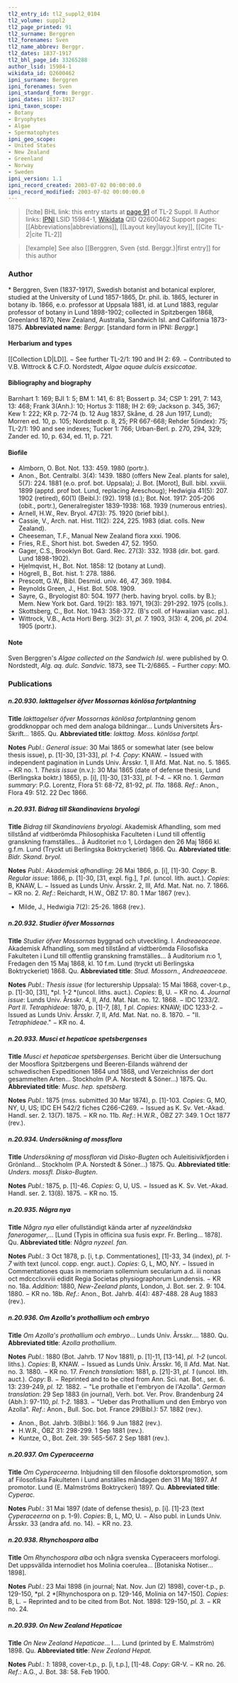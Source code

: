 ```yaml
---
tl2_entry_id: tl2_suppl2_0104
tl2_volume: suppl2
tl2_page_printed: 91
tl2_surname: Berggren
tl2_forenames: Sven
tl2_name_abbrev: Berggr.
tl2_dates: 1837-1917
tl2_bhl_page_id: 33265288
author_lsid: 15984-1
wikidata_id: Q2600462
ipni_surname: Berggren
ipni_forenames: Sven
ipni_standard_form: Berggr.
ipni_dates: 1837-1917
ipni_taxon_scope: 
- Botany
- Bryophytes
- Algae
- Spermatophytes
ipni_geo_scope: 
- United States
- New Zealand
- Greenland
- Norway
- Sweden
ipni_version: 1.1
ipni_record_created: 2003-07-02 00:00:00.0
ipni_record_modified: 2003-07-02 00:00:00.0
---
```


> [!cite] BHL link: this entry starts at [page 91](https://www.biodiversitylibrary.org/page/33265288) of TL-2 Suppl. II
> Author links: [IPNI](https://www.ipni.org/a/15984-1) LSID 15984-1, [Wikidata](https://www.wikidata.org/wiki/Q2600462) QID Q2600462
> Support pages: [[Abbreviations|abbreviations]], [[Layout key|layout key]], [[Cite TL-2|cite TL-2]]

> [!example] See also [[Berggren, Sven {std. Berggr.}|first entry]] for this author

### Author

\* Berggren, Sven (1837-1917), Swedish botanist and botanical explorer, studied at the University of Lund 1857-1865, Dr. phil. ib. 1865, lecturer in botany ib. 1866, e.o. professor at Uppsala 1881, id. at Lund 1883, regular professor of botany in Lund 1898-1902; collected in Spitzbergen 1868, Greenland 1870, New Zealand, Australia, Sandwich Isl. and California 1873-1875. 
**Abbreviated name**: *Berggr.* \[standard form in IPNI: *Berggr.*\]

#### Herbarium and types

[[Collection LD|LD]]. − See further TL-2/1: 190 and IH 2: 69. − Contributed to V.B. Wittrock & C.F.O. Nordstedt, *Algae aquae dulcis exsiccatae*.

#### Bibliography and biography

Barnhart 1: 169; BJI 1: 5; BM 1: 141, 6: 81; Bossert p. 34; CSP 1: 291, 7: 143, 13: 468; Frank 3(Anh.): 10; Hortus 3: 1188; IH 2: 69; Jackson p. 345, 367; Kew 1: 222; KR p. 72-74 (b. 12 Aug 1837, Skåne, d. 28 Jun 1917, Lund); Morren ed. 10, p. 105; Nordstedt p. 8, 25; PR 667-668; Rehder 5(index): 75; TL-2/1: 190 and see indexes; Tucker 1: 766; Urban-Berl. p. 270, 294, 329; Zander ed. 10, p. 634, ed. 11, p. 721.

#### Biofile

- Almborn, O. Bot. Not. 133: 459. 1980 (portr.).
- Anon., Bot. Centralbl. 3(4): 1439. 1880 (offers New Zeal. plants for sale), 5(7): 224. 1881 (e.o. prof. bot. Uppsala); J. Bot. \[Morot\], Bull. bibl. xxviii. 1899 (apptd. prof bot. Lund, replacing Areschoug); Hedwigia 41(5): 207. 1902 (retired), 60(1) (Beibl.): (92). 1918 (d.); Bot. Not. 1917: 205-206 (obit., portr.), Generalregister 1839-1938: 168. 1939 (numerous entries).
- Arnell, H.W., Rev. Bryol. 47(3): 75. 1920 (brief bibl.).
- Cassie, V., Arch. nat. Hist. 11(2): 224, 225. 1983 (diat. colls. New Zealand).
- Cheeseman, T.F., Manual New Zealand flora xxxi. 1906.
- Fries, R.E., Short hist. bot. Sweden 47, 52. 1950.
- Gager, C.S., Brooklyn Bot. Gard. Rec. 27(3): 332. 1938 (dir. bot. gard. Lund 1898-1902).
- Hjelmqvist, H., Bot. Not. 1858: 12 (botany at Lund).
- Högrell, B., Bot. hist. 1: 278. 1886.
- Prescott, G.W., Bibl. Desmid. univ. 46, 47, 369. 1984.
- Reynolds Green, J., Hist. Bot. 508. 1909.
- Sayre, G., Bryologist 80: 504. 1977 (herb. having bryol. colls. by B.); Mem. New York bot. Gard. 19(2): 183. 1971, 19(3): 291-292. 1975 (colls.).
- Skottsberg, C., Bot. Not. 1943: 358-372. (B's coll. of Hawaiian vasc. pl.).
- Wittrock, V.B., Acta Horti Berg. 3(2): 31, *pl. 7.* 1903, 3(3): 4, 206, *pl. 204.* 1905 (portr.).

#### Note

Sven Berggren's *Algae collected on the Sandwich Isl*. were published by O. Nordstedt, *Alg. aq. dulc. Sandvic.* 1873, see TL-2/6865. − Further *copy*: MO.

### Publications

##### n.20.930. Iakttagelser öfver Mossornas könlösa fortplantning

**Title**
*Iakttagelser öfver Mossornas könlösa fortplantning* genom groddknoppar och med dem analoga bildningar... Lunds Universitets Års-Skrift... 1865. Qu.
**Abbreviated title**: *Iakttag. Moss. könlösa fortpl.*

**Notes**
*Publ*.: *General issue*: 30 Mai 1865 or somewhat later (see below thesis issue), p. \[1\]-30, \[31-33\], *pl. 1-4.* *Copy*: KNAW. − Issued with independent pagination in Lunds Univ. Årsskr. 1, II Afd. Mat. Nat. no. 5. 1865. − KR no. 1.
*Thesis issue* (n.v.): 30 Mai 1865 (date of defense thesis, Lund (Berlingska boktr.) 1865), p. \[i\], \[1\]-30, \[31-33\], *pl. 1-4.* − KR no. 1.
*German summary*: P.G. Lorentz, Flora 51: 68-72, 81-92, *pl. 11a.* 1868.
*Ref*.: Anon., Flora 49: 512. 22 Dec 1866.

##### n.20.931. Bidrag till Skandinaviens bryologi

**Title**
*Bidrag till Skandinaviens bryologi*. Akademisk Afhandling, som med tillstånd af vidtberömda Philosophiska Faculteten i Lund till offentlig granskning framställes... å Auditoriet n:o 1, Lördagen den 26 Maj 1866 kl. g.f.m. Lund (Tryckt uti Berlingska Boktryckeriet) 1866. Qu.
**Abbreviated title**: *Bidr. Skand. bryol.*

**Notes**
*Publ*.: *Akademisk afhandling*: 26 Mai 1866, p. \[i\], \[1\]-30. *Copy*: B.
*Regular issue*: 1866, p. \[1\]-30, \[31, expl. fig.\], *1 pl*. (uncol. lith. auct.). *Copies*: B, KNAW, L. − Issued as Lunds Univ. Årsskr. 2, III, Afd. Mat. Nat. no. 7. 1866. − KR no. 2.
*Ref*.: Reichardt, H.W., ÖBZ 17: 80. 1 Mar 1867 (rev.).
- Milde, J., Hedwigia 7(2): 25-26. 1868 (rev.).

##### n.20.932. Studier öfver Mossornas

**Title**
*Studier öfver Mossornas* byggnad och utveckling. I. *Andreaeaceae*. Akademisk Afhandling, som med tillstånd af vidtberömda Filosofiska Fakulteten i Lund till offentlig granskning framställes... å Auditorium n:o 1, Fredagen den 15 Maj 1868, kl. 10 f.m. Lund (tryckt uti Berlingska Boktryckeriet) 1868. Qu.
**Abbreviated title**: *Stud. Mossorn., Andreaeaceae*.

**Notes**
*Publ*.: *Thesis issue* (for lecturership Uppsala): 15 Mai 1868, cover-t.p., p. \[1\]-30, \[31\], *pl. 1-2 *(uncol. liths. auct.). *Copies*: B, U. − KR no. 4.
*Journal issue*: Lunds Univ. Årsskr. 4, II, Afd. Mat. Nat. no. 12. 1868. − IDC 1233/2.
*Part II*. *Tetraphideae*: 1870, p. \[1\]-7, \[8\], *1 pl. Copies*: KNAW; IDC 1233-2. − Issued as Lunds Univ. Årsskr. 7, II, Afd. Mat. Nat. no. 8. 1870. − "II. *Tetraphideae*." − KR no. 4.

##### n.20.933. Musci et hepaticae spetsbergenses

**Title**
*Musci et hepaticae spetsbergenses*. Bericht über die Untersuchung der Moosflora Spitzbergens und Beeren-Eilands während der schwedischen Expeditionen 1864 und 1868, und Verzeichniss der dort gesammelten Arten... Stockholm (P.A. Norstedt & Söner...) 1875. Qu.
**Abbreviated title**: *Musc. hep. spetsberg.*

**Notes**
*Publ*.: 1875 (mss. submitted 30 Mar 1874), p. \[1\]-103. *Copies*: G, MO, NY, U, US; IDC EH 542/2 fiches C266-C269. − Issued as K. Sv. Vet.-Akad. Handl. ser. 2. 13(7). 1875. − KR no. 11b.
*Ref*.: H.W.R., ÖBZ 27: 349. 1 Oct 1877 (rev.).

##### n.20.934. Undersökning af mossflora

**Title**
*Undersökning af mossflora*n vid *Disko-Bugten* och Auleitisivikfjorden i Grönland... Stockholm (P.A. Norstedt & Söner...) 1875. Qu.
**Abbreviated title**: *Unders. mossfl. Disko-Bugten*.

**Notes**
*Publ*.: 1875, p. \[1\]-46. *Copies*: G, U, US. − Issued as K. Sv. Vet.-Akad. Handl. ser. 2. 13(8). 1875. − KR no. 15.

##### n.20.935. Några nya

**Title**
*Några nya* eller ofullständigt kända arter af *nyzeeländska fanerogamer*,... \[Lund (Typis in officina sua fusis expr. Fr. Berling... 1878\]. Qu.
**Abbreviated title**: *Några nyzeel. fan.*

**Notes**
*Publ*.: 3 Oct 1878, p. \[i, t.p. Commentationes\], \[1\]-33, 34 (index), *pl. 1-7* with text (uncol. copp. engr. auct.). *Copies*: G, L, MO, NY. − Issued in Commentationes quas in memoriam sollemnium secularium a.d. iii nonas oct mdccclxxviii edidit Regia Societas physiographorum Lundensis. − KR no. 18a.
*Addition*: 1880, *New-Zeeland plants*, London, J. Bot. ser. 2. 9: 104. 1880. − KR no. 18b.
*Ref*.: Anon., Bot. Jahrb. 4(4): 487-488. 28 Aug 1883 (rev.).

##### n.20.936. Om Azolla's prothallium och embryo

**Title**
*Om Azolla's prothallium och embryo*... Lunds Univ. Årsskr.... 1880. Qu.
**Abbreviated title**: *Azolla prothallium*.

**Notes**
*Publ*.: 1880 (Bot. Jahrb. 17 Nov 1881), p. \[1\]-11, \[13-14\], *pl. 1-2* (uncol. liths.). *Copies*: B, KNAW. − Issued as Lunds Univ. Årsskr. 16, II Afd. Mat. Nat. no. 3. 1880. − KR no. 17.
*French translation*: 1881, p. \[21\]-31, *pl. 1* (uncol. lith. auct.). *Copy*: B. − Reprinted and to be cited from Ann. Sci. nat. Bot., ser. 6. 13: 239-249, *pl. 12.* 1882. − "Le prothalle et l'embryon de l'Azolla".
*German translation*: 29 Sep 1883 (in journal), Verh. bot. Ver. Prov. Brandenburg 24 (Abh.): 97-110, *pl. 1-2.* 1883. − "Ueber das Prothallium und den Embryo von Azolla".
*Ref*.: Anon., Bull. Soc. bot. France 29(Bibl.): 57. 1882 (rev.).
- Anon., Bot. Jahrb. 3(Bibl.): 166. 9 Jun 1882 (rev.).
- H.W.R., ÖBZ 31: 298-299. 1 Sep 1881 (rev.).
- Kuntze, O., Bot. Zeit. 39: 565-567. 2 Sep 1881 (rev.).

##### n.20.937. Om Cyperaceerna

**Title**
*Om Cyperaceerna*. Inbjudning till den filosofie doktorspromotion, som af Filosofiska Fakulteten i Lund anställes måndagen den 31 Maj 1897. Af promotor. Lund (E. Malmströms Boktryckeri) 1897. Qu.
**Abbreviated title**: *Cyperac.*

**Notes**
*Publ*.: 31 Mai 1897 (date of defense thesis), p. \[i\]. \[1\]-23 (text *Cyperaceerna* on p. 1-9). *Copies*: B, L, MO, U. − Also publ. in Lunds Univ. Årsskr. 33 (andra afd. no. 14). − KR no. 23.

##### n.20.938. Rhynchospora alba

**Title**
Om *Rhynchospora alba* och några svenska Cyperaceers morfologi. Det uppsvällda internodiet hos Molinia coerulea... \[Botaniska Notiser... 1898\].

**Notes**
*Publ*.: 23 Mai 1898 (in journal; Nat. Nov. Jun (2) 1898), cover-t.p., p. 129-150, *pl. 2 *\[Rhynchospora on p. 129-146, Molinia on 147-150\]. *Copies*: B, L. − Reprinted and to be cited from Bot. Not. 1898: 129-150, *pl. 3.* − KR no. 24.

##### n.20.939. On New Zealand Hepaticae

**Title**
*On New Zealand Hepaticae*... I.... Lund (printed by E. Malmström) 1898. Qu.
**Abbreviated title**: *New Zealand Hepat.*

**Notes**
*Publ*.: *1*: 1898, cover-t.p., p. \[i, t.p.\], \[1\]-48. *Copy*: GR-V. − KR no. 26.
*Ref*.: A.G., J. Bot. 38: 58. Feb 1900.


